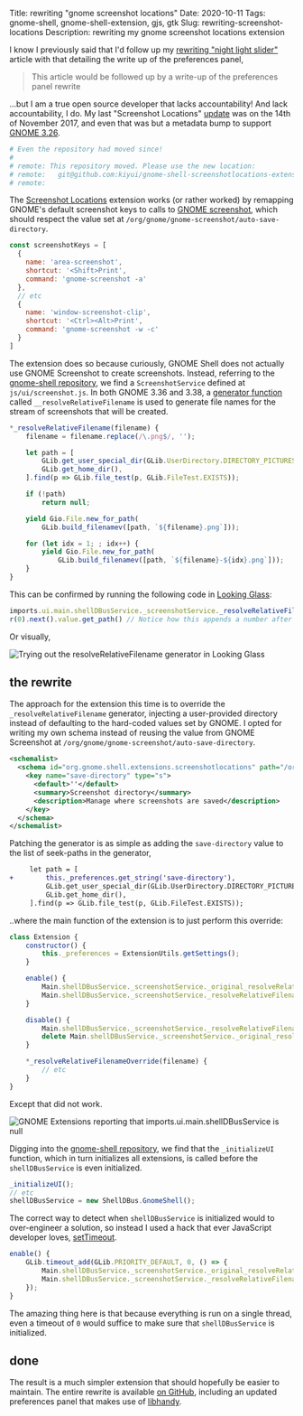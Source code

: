 Title: rewriting "gnome screenshot locations"
Date: 2020-10-11
Tags: gnome-shell, gnome-shell-extension, gjs, gtk
Slug: rewriting-screenshot-locations
Description: rewriting my gnome screenshot locations extension

I know I previously said that I'd follow up my [rewriting "night light slider"](/rewriting-night-light.html) article with that detailing the write up of the preferences panel,

> This article would be followed up by a write-up of the preferences panel rewrite

...but I am a true open source developer that lacks accountability! And lack accountability, I do. My last "Screenshot Locations" [update](https://extensions.gnome.org/review/7669) was on the 14th of November 2017, and even that was but a metadata bump to support [GNOME 3.26](https://www.gnome.org/news/2017/09/gnome-3-26-released/).

```bash
# Even the repository had moved since!
#
# remote: This repository moved. Please use the new location:
# remote:   git@github.com:kiyui/gnome-shell-screenshotlocations-extension.git
# remote:
```

The [Screenshot Locations](https://extensions.gnome.org/extension/1179/screenshot-locations/) extension works (or rather worked) by remapping GNOME's default screenshot keys to calls to [GNOME screenshot](https://gitlab.gnome.org/GNOME/gnome-screenshot/), which should respect the value set at `/org/gnome/gnome-screenshot/auto-save-directory`.

```javascript
const screenshotKeys = [
  {
    name: 'area-screenshot',
    shortcut: '<Shift>Print',
    command: 'gnome-screenshot -a'
  },
  // etc
  {
    name: 'window-screenshot-clip',
    shortcut: '<Ctrl><Alt>Print',
    command: 'gnome-screenshot -w -c'
  }
]
```

The extension does so because curiously, GNOME Shell does not actually use GNOME Screenshot to create screenshots. Instead, referring to the [gnome-shell repository](https://gitlab.gnome.org/GNOME/gnome-shell), we find a `ScreenshotService` defined at `js/ui/screenshot.js`. In both GNOME 3.36 and 3.38, a [generator function](https://developer.mozilla.org/en-US/docs/Web/JavaScript/Reference/Global_Objects/Generator) called `__resolveRelativeFilename` is used to generate file names for the stream of screenshots that will be created.

```javascript
*_resolveRelativeFilename(filename) {
    filename = filename.replace(/\.png$/, '');

    let path = [
        GLib.get_user_special_dir(GLib.UserDirectory.DIRECTORY_PICTURES),
        GLib.get_home_dir(),
    ].find(p => GLib.file_test(p, GLib.FileTest.EXISTS));

    if (!path)
        return null;

    yield Gio.File.new_for_path(
        GLib.build_filenamev([path, `${filename}.png`]));

    for (let idx = 1; ; idx++) {
        yield Gio.File.new_for_path(
            GLib.build_filenamev([path, `${filename}-${idx}.png`]));
    }
}
```

This can be confirmed by running the following code in [Looking Glass](https://wiki.gnome.org/Projects/GnomeShell/LookingGlass):

```javascript
imports.ui.main.shellDBusService._screenshotService._resolveRelativeFilename('screenshot.png')
r(0).next().value.get_path() // Notice how this appends a number after the first invocation
```

Or visually,

![Trying out the resolveRelativeFilename generator in Looking Glass]({static}/images/rewriting-screenshot-locations/visually.jpg)

## the rewrite

The approach for the extension this time is to override the `_resolveRelativeFilename` generator, injecting a user-provided directory instead of defaulting to the hard-coded values set by GNOME. I opted for writing my own schema instead of reusing the value from GNOME Screenshot at `/org/gnome/gnome-screenshot/auto-save-directory`.

```xml
<schemalist>
  <schema id="org.gnome.shell.extensions.screenshotlocations" path="/org/gnome/shell/extensions/screenshotlocations/">
    <key name="save-directory" type="s">
      <default>''</default>
      <summary>Screenshot directory</summary>
      <description>Manage where screenshots are saved</description>
    </key>
  </schema>
</schemalist>
```

Patching the generator is as simple as adding the `save-directory` value to the list of seek-paths in the generator,

```diff
     let path = [
+        this._preferences.get_string('save-directory'),
         GLib.get_user_special_dir(GLib.UserDirectory.DIRECTORY_PICTURES),
         GLib.get_home_dir(),
     ].find(p => GLib.file_test(p, GLib.FileTest.EXISTS));
```

..where the main function of the extension is to just perform this override:

```javascript
class Extension {
    constructor() {
        this._preferences = ExtensionUtils.getSettings();
    }

    enable() {
        Main.shellDBusService._screenshotService._original_resolveRelativeFilename = Main.shellDBusService._screenshotService._resolveRelativeFilename;
        Main.shellDBusService._screenshotService._resolveRelativeFilename = this._resolveRelativeFilenameOverride.bind(this);
    }

    disable() {
        Main.shellDBusService._screenshotService._resolveRelativeFilename = Main.shellDBusService._screenshotService._original_resolveRelativeFilename;
        delete Main.shellDBusService._screenshotService._original_resolveRelativeFilename;
    }

    *_resolveRelativeFilenameOverride(filename) {
        // etc
    }
}
```

Except that did not work.

![GNOME Extensions reporting that imports.ui.main.shellDBusService is null]({static}/images/rewriting-screenshot-locations/that-didnt-work.jpg)

Digging into the [gnome-shell repository](https://gitlab.gnome.org/GNOME/gnome-shell), we find that the `_initializeUI` function, which in turn initializes all extensions, is called before the `shellDBusService` is even initialized.

```javascript
_initializeUI();
// etc
shellDBusService = new ShellDBus.GnomeShell();
```

The correct way to detect when `shellDBusService` is initialized would to over-engineer a solution, so instead I used a hack that ever JavaScript developer loves, [setTimeout](/gjs-set-timeout-interval.html).

```javascript
enable() {
    GLib.timeout_add(GLib.PRIORITY_DEFAULT, 0, () => {
        Main.shellDBusService._screenshotService._original_resolveRelativeFilename = Main.shellDBusService._screenshotService._resolveRelativeFilename;
        Main.shellDBusService._screenshotService._resolveRelativeFilename = this._resolveRelativeFilenameOverride.bind(this);
    });
}
```

The amazing thing here is that because everything is run on a single thread, even a timeout of `0` would suffice to make sure that `shellDBusService` is initialized.

## done

The result is a much simpler extension that should hopefully be easier to maintain. The entire rewrite is available [on GitHub](https://github.com/kiyui/gnome-shell-screenshotlocations-extension/pull/11), including an updated preferences panel that makes use of [libhandy](https://developer.puri.sm/projects/libhandy/unstable/).
